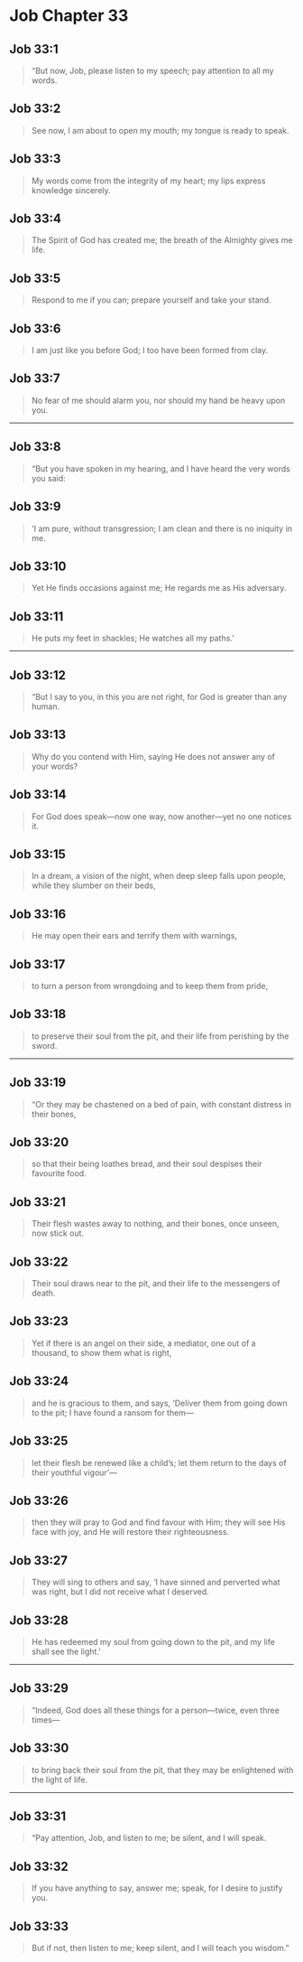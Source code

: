 # Job Chapter 33

## Job 33:1

> “But now, Job, please listen to my speech;
> pay attention to all my words.

## Job 33:2

> See now, I am about to open my mouth;
> my tongue is ready to speak.

## Job 33:3

> My words come from the integrity of my heart;
> my lips express knowledge sincerely.

## Job 33:4

> The Spirit of God has created me;
> the breath of the Almighty gives me life.

## Job 33:5

> Respond to me if you can;
> prepare yourself and take your stand.

## Job 33:6

> I am just like you before God;
> I too have been formed from clay.

## Job 33:7

> No fear of me should alarm you,
> nor should my hand be heavy upon you.

---

## Job 33:8

> “But you have spoken in my hearing,
> and I have heard the very words you said:

## Job 33:9

> ‘I am pure, without transgression;
> I am clean and there is no iniquity in me.

## Job 33:10

> Yet He finds occasions against me;
> He regards me as His adversary.

## Job 33:11

> He puts my feet in shackles;
> He watches all my paths.’

---

## Job 33:12

> “But I say to you, in this you are not right,
> for God is greater than any human.

## Job 33:13

> Why do you contend with Him,
> saying He does not answer any of your words?

## Job 33:14

> For God does speak—now one way,
> now another—yet no one notices it.

## Job 33:15

> In a dream, a vision of the night,
> when deep sleep falls upon people,
> while they slumber on their beds,

## Job 33:16

> He may open their ears
> and terrify them with warnings,

## Job 33:17

> to turn a person from wrongdoing
> and to keep them from pride,

## Job 33:18

> to preserve their soul from the pit,
> and their life from perishing by the sword.

---

## Job 33:19

> “Or they may be chastened on a bed of pain,
> with constant distress in their bones,

## Job 33:20

> so that their being loathes bread,
> and their soul despises their favourite food.

## Job 33:21

> Their flesh wastes away to nothing,
> and their bones, once unseen, now stick out.

## Job 33:22

> Their soul draws near to the pit,
> and their life to the messengers of death.

## Job 33:23

> Yet if there is an angel on their side, a mediator,
> one out of a thousand,
> to show them what is right,

## Job 33:24

> and he is gracious to them, and says,
> ‘Deliver them from going down to the pit;
> I have found a ransom for them—

## Job 33:25

> let their flesh be renewed like a child’s;
> let them return to the days of their youthful vigour’—

## Job 33:26

> then they will pray to God
> and find favour with Him; they will see His face with joy,
> and He will restore their righteousness.

## Job 33:27

> They will sing to others and say,
> ‘I have sinned and perverted what was right,
> but I did not receive what I deserved.

## Job 33:28

> He has redeemed my soul from going down to the pit,
> and my life shall see the light.’

---

## Job 33:29

> “Indeed, God does all these things for a person—twice, even three times—

## Job 33:30

> to bring back their soul from the pit,
> that they may be enlightened with the light of life.

---

## Job 33:31

> “Pay attention, Job, and listen to me;
> be silent, and I will speak.

## Job 33:32

> If you have anything to say, answer me;
> speak, for I desire to justify you.

## Job 33:33

> But if not, then listen to me;
> keep silent, and I will teach you wisdom.”

